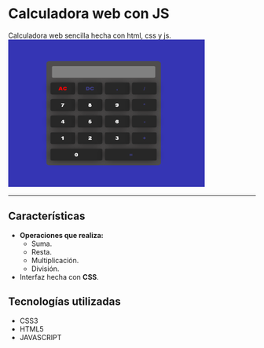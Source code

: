 # Calculadora web con JS
Calculadora web sencilla hecha con html, css y js.
<img src="calculadora.png" alt="Calculadora Web" width="400" height="300">
****
## Características
- **Operaciones que realiza:**
    - Suma.
    - Resta.
    - Multiplicación.
    - División.
- Interfaz hecha con **CSS**.

## Tecnologías utilizadas
- <i class="fas fa-laptop"></i> CSS3
- <i class="fab fa-html5"></i> HTML5
- <i class="fab fa-js"></i> JAVASCRIPT
